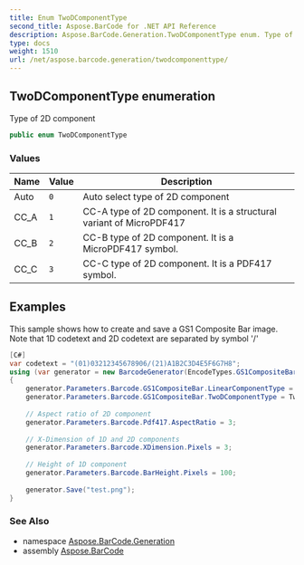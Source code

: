 ```yaml
---
title: Enum TwoDComponentType
second_title: Aspose.BarCode for .NET API Reference
description: Aspose.BarCode.Generation.TwoDComponentType enum. Type of 2D component
type: docs
weight: 1510
url: /net/aspose.barcode.generation/twodcomponenttype/
---
```

## TwoDComponentType enumeration

Type of 2D component

```csharp
public enum TwoDComponentType
```

### Values

| Name | Value | Description |
| --- | --- | --- |
| Auto | `0` | Auto select type of 2D component |
| CC_A | `1` | CC-A type of 2D component. It is a structural variant of MicroPDF417 |
| CC_B | `2` | CC-B type of 2D component. It is a MicroPDF417 symbol. |
| CC_C | `3` | CC-C type of 2D component. It is a PDF417 symbol. |

## Examples

This sample shows how to create and save a GS1 Composite Bar image. Note that 1D codetext and 2D codetext are separated by symbol '/'

```csharp
[C#]
var codetext = "(01)03212345678906/(21)A1B2C3D4E5F6G7H8";
using (var generator = new BarcodeGenerator(EncodeTypes.GS1CompositeBar, codetext))
{
    generator.Parameters.Barcode.GS1CompositeBar.LinearComponentType = EncodeTypes.GS1Code128;
    generator.Parameters.Barcode.GS1CompositeBar.TwoDComponentType = TwoDComponentType.CC_A;
    
    // Aspect ratio of 2D component
    generator.Parameters.Barcode.Pdf417.AspectRatio = 3;
        
    // X-Dimension of 1D and 2D components
    generator.Parameters.Barcode.XDimension.Pixels = 3;
        
    // Height of 1D component
    generator.Parameters.Barcode.BarHeight.Pixels = 100;
    
    generator.Save("test.png");
}
```

### See Also

* namespace [Aspose.BarCode.Generation](../../aspose.barcode.generation/)
* assembly [Aspose.BarCode](../../)


